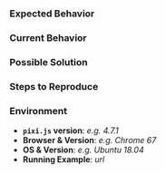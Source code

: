 <!--
Thank you for reporting an issue!

Before opening an issue _please_ check if a similar issue exists by
searching existing issues (https://github.com/pixijs/pixi.js/issues).

If possible, please provide code that demonstrates the problem.
Links to a running example of the problem are best!

Before submitting please read:

Contributors guide: https://github.com/pixijs/pixi.js/blob/dev/.github/CONTRIBUTING.md
Code of Conduct: https://github.com/pixijs/pixi.js/blob/dev/.github/CODE_OF_CONDUCT.md
-->

<!-- Bug Report (delete if not applicable) -->
### Expected Behavior

### Current Behavior

### Possible Solution

### Steps to Reproduce

### Environment

- **`pixi.js` version**: _e.g. 4.7.1_
- **Browser & Version**: _e.g. Chrome 67_
- **OS & Version**: _e.g. Ubuntu 18.04_
- **Running Example**: _url_

